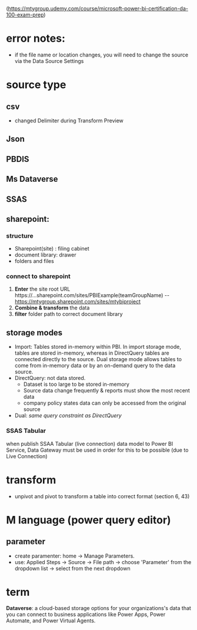 (https://mtygroup.udemy.com/course/microsoft-power-bi-certification-da-100-exam-prep)
# error notes:
- if the file name or location changes, you will need to change the source via the Data Source Settings

# source type
## csv
- changed Delimiter during Transform Preview
## Json
## PBDIS
## Ms Dataverse
## SSAS
## sharepoint:
### structure
- Sharepoint(site) : filing cabinet
- document library: drawer
- folders and files

### connect to sharepoint
1. **Enter** the site root URL https://...sharepoint.com/sites/PBIExample(teamGroupName)    --https://mtygroup.sharepoint.com/sites/mtybiproject
2. **Combine & transform** the data
3. **filter** folder path to correct document library

## storage modes
+ Import: Tables stored in-memory within PBI. In import storage mode, tables are stored in-memory, whereas in DirectQuery tables are connected directly to the source. Dual storage mode allows tables to come from in-memory data or by an on-demand query to the data source.
+ DirectQuery: not data stored.
    - Dataset is too large to be stored in-memory
    - Source data change frequently & reports must show the most recent data
    - company policy states data can only be accessed from the original source
+ Dual: _same query constraint as DirectQuery_

### SSAS Tabular
when publish SSAA Tabular (live connection) data model to Power BI Service, Data Gateway must be used in order for this to be possible (due to Live Connection)

# transform
- unpivot and pivot to transform a table into correct format (section 6, 43)

# M language (power query editor)
## parameter
- create paramenter: home -> Manage Parameters.
- use: Applied Steps -> Source -> File path -> choose 'Parameter' from the dropdown list -> select <para name> from the next dropdown 

# term
**Dataverse**: a cloud-based storage options for your organizations's data that you can connect to business applications like Power Apps, Power Automate, and Power Virtual Agents.

